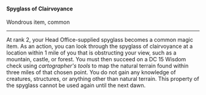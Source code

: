 #### Spyglass of Clairvoyance

Wondrous item, common

---

At rank 2, your Head Office-supplied spyglass becomes a common magic item. As an action, you can look through the spyglass of clairvoyance at a location within 1 mile of you that is obstructing your view, such as a mountain, castle, or forest. You must then succeed on a DC 15 Wisdom check using *cartographer's tools* to map the natural terrain found within three miles of that chosen point. You do not gain any knowledge of creatures, structures, or anything other than natural terrain. This property of the spyglass cannot be used again until the next dawn.